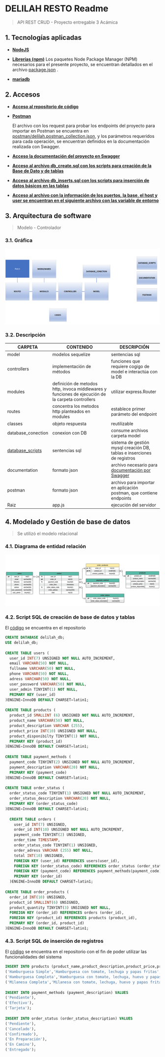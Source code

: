 
# **DELILAH RESTO Readme**
> API REST CRUD - Proyecto entregable 3 Acámica
## **1. Tecnologías aplicadas**


* [**NodeJS**](https://nodejs.org/es/)

* [**Librerías (npm)**](https://www.npmjs.com/)
Los paquetes Node Package Manager (NPM) necesarios para el presente proyecto, se encuentran detallados en el archivo [package.json](https://github.com/GustavoCarrena/delilah_resto/blob/main/package.json) .
* [**mariadb**](https://mariadb.org/documentation/)

## **2. Accesos**

* [**Acceso al repositorio de código**](https://github.com/GustavoCarrena/delilah_resto.git)

* [**Postman**](https://www.postman.com/)

    El archivo con los request para probar los endpoints del proyecto para importar en Postman se encuentra en [postman/delilah.postman_collection.json](https://github.com/GustavoCarrena/delilah_resto/blob/main/postman/delilah.postman_collection.json), y los parámetros requeridos para cada operación, se encuentran definidos en la documentación realizada con Swagger.

* [**Acceso la documentación del proyecto en Swagger**](https://github.com/GustavoCarrena/delilah_resto/blob/main/documentation/delilah_resto.yaml)

* [**Acceso al archivo db_create.sql con los scripts para creación de la Base de Dato y de tablas**](https://github.com/GustavoCarrena/delilah_resto/tree/main/database_scripts/scripts/scripts)

* [**Acceso al archivo db_inserts.sql con los scripts para inserción de datos básicos en las tablas**](https://github.com/GustavoCarrena/delilah_resto/blob/main/database_scripts/scripts/scripts/db_inserts.sql)


* [**Acceso al archivo con la información de los puertos, la base, el host y user se encuentran en el siguiente archivo con las variable de entorno**](https://github.com/GustavoCarrena/delilah_resto/blob/main/.env)

## **3. Arquitectura de software**  

>Modelo - Controlador

### **3.1. Gráfica**
![graf](img/modelo.png)
### **3.2. Descripción**
|CARPETA    |CONTENIDO |DESCRIPCIÓN |
| ----------| --------  | --------|
| model         |modelos sequelize  | sentencias sql |
| controllers   |implementación de métodos | funciones que requiere cogigo de model e interactúa con la DB |
| modules       |definición de metodos http, invoca middlewares y funciones de ejecución de la carpeta controllers  | utilizar express.Router |
| routes        |concentra los metodos http planteados en modules  | establece primer parámeto del endpoint |
| classes       |objeto respuesta  | reutilizable |
| database_conection   |conexion con DB  | consume archivos carpeta model |
| [database_scripts](https://github.com/GustavoCarrena/delilah_resto/tree/main/database_scripts/scripts/scripts)   |sentencias sql  | sistema de gestión mysql creación DB, tablas e inserciones de registros|
| documentation   |formato json  | archivo necesario para [documentación por Swagger](http://localhost:3000/delilah_documentation/) |
| postman   |formato json  | archivo para importar en aplicación postman, que contiene endpoints |
| Raiz   |app.js  | ejecución del servidor |
## **4. Modelado y Gestión de base de datos**
> Se utilizó el modelo relacional
### **4.1. Diagrama de entidad relación**
![diagramaER](/img/diagramaER.png)
### **4.2. Script SQL de creación de base de datos y tablas**
El [código](https://github.com/GustavoCarrena/delilah_resto/tree/main/database_scripts/scripts/scripts) se encuentra en el repositorio

```sql
CREATE DATABASE delilah_db;
USE delilah_db;

CREATE TABLE users (
  user_id INT(7) UNSIGNED NOT NULL AUTO_INCREMENT,
  email VARCHAR(50) NOT NULL,
  fullname VARCHAR(50) NOT NULL,
  phone VARCHAR(50) NOT NULL, 
  adress VARCHAR(50) NOT NULL,
  user_password VARCHAR(50) NOT NULL, 
  user_admin TINYINT(1) NOT NULL, 
  PRIMARY KEY (user_id)
)ENGINE=InnoDB DEFAULT CHARSET=latin1;

CREATE TABLE products (
  product_id SMALLINT (6) UNSIGNED NOT NULL AUTO_INCREMENT,
  product_name VARCHAR(50) NOT NULL,
  product_description VARCHAR (255),
  product_price INT(10) UNSIGNED NOT NULL,
  product_disponibilty TINYINT(1) NOT NULL, 
  PRIMARY KEY (product_id)
)ENGINE=InnoDB DEFAULT CHARSET=latin1;

CREATE TABLE payment_methods (
  payment_code TINYINT(2) UNSIGNED NOT NULL AUTO_INCREMENT,
  payment_description VARCHAR(20) NOT NULL,
  PRIMARY KEY (payment_code)
)ENGINE=InnoDB DEFAULT CHARSET=latin1;

CREATE TABLE order_status (
  order_status_code TINYINT(1) UNSIGNED NOT NULL AUTO_INCREMENT,
  order_status_description VARCHAR(20) NOT NULL, 
  PRIMARY KEY (order_status_code)
)ENGINE=InnoDB DEFAULT CHARSET=latin1;

  CREATE TABLE orders (
    user_id INT(7) UNSIGNED,
    order_id INT(10) UNSIGNED NOT NULL AUTO_INCREMENT,
    payment_code TINYINT(2) UNSIGNED,
    order_time TIMESTAMP,
    order_status_code TINYINT(1) UNSIGNED,
    order_adress VARCHAR (255) NOT NULL,
    total INT(10) UNSIGNED,
    FOREIGN KEY (user_id) REFERENCES users(user_id),
    FOREIGN KEY (order_status_code) REFERENCES order_status (order_status_code),
    FOREIGN KEY (payment_code) REFERENCES payment_methods(payment_code),
    PRIMARY KEY (order_id)
  )ENGINE=InnoDB DEFAULT CHARSET=latin1;

CREATE TABLE order_products (
  order_id INT(10) UNSIGNED,
  product_id SMALLINT(6) UNSIGNED,
  product_quantity TINYINT(3) UNSIGNED NOT NULL,
  FOREIGN KEY (order_id) REFERENCES orders (order_id),
  FOREIGN KEY (product_id) REFERENCES products (product_id),
  PRIMARY KEY (order_id, product_id)
)ENGINE=InnoDB DEFAULT CHARSET=latin1;
```
### **4.3. Script SQL de inserción de registros**
El [código](https://github.com/GustavoCarrena/delilah_resto/blob/main/database_scripts/scripts/scripts/db_inserts.sql) se encuentra en el repositorio con el fin de poder utilizar las funcionalidades del sistema

```sql
INSERT INTO products (product_name,product_description,product_price,product_disponibilty) VALUES
('Hamburguesa Simple','Hamburguesa con tomate, lechuga y papas fritas',500,1),
('Hamburguesa Completa','Hamburguesa con tomate, lechuga, huevo y papas fritas',700,1),
('Milanesa Completa','Milanesa con tomate, lechuga, huevo y papas fritas',600,1);

INSERT INTO payment_methods (payment_description) VALUES
('Pendiente'),
('Efectivo'),
('Tarjeta');

INSERT INTO order_status (order_status_description) VALUES
('Pendiente'),
('Cancelado'),
('Confirmado'),
('En Preparación'),
('En Camino'),
('Entregado');
 ```